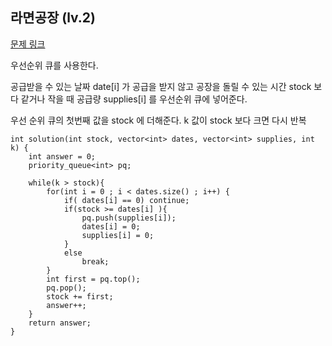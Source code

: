## 라면공장 (lv.2)

[문제 링크](https://programmers.co.kr/learn/courses/30/lessons/42629)


우선순위 큐를 사용한다.

공급받을 수 있는 날짜 date[i] 가 공급을 받지 않고 공장을 돌릴 수 있는 시간 stock 보다 같거나 작을 때 공급량 supplies[i] 를 우선순위 큐에 넣어준다.

우선 순위 큐의 첫번째 값을 stock 에 더해준다.
k 값이 stock 보다 크면 다시 반복




```
int solution(int stock, vector<int> dates, vector<int> supplies, int k) {
    int answer = 0;
    priority_queue<int> pq;
    
    while(k > stock){                       
        for(int i = 0 ; i < dates.size() ; i++) {            
            if( dates[i] == 0) continue;
            if(stock >= dates[i] ){
                pq.push(supplies[i]);                
                dates[i] = 0;
                supplies[i] = 0;                
            }
            else
                break;                     
        }        
        int first = pq.top();
        pq.pop();        
        stock += first;                
        answer++;
    }
    return answer;
}
```

